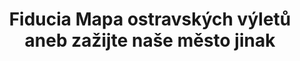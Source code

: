 ---
id: b04f192a-fa33-4966-81fc-cf797a820f3c
title: Fiducia Mapa ostravských výletů aneb zažijte naše město jinak
price: 5
year: 2016
description: Tento nadační příspěvek napomůže k realizaci originální mapy ostravských výletů pro pěší, kdy každá trasa bude dostupná hromadnou dopravou. Mapa má za cíl objevit Ostravanům i návštěvníkům Ostravy především méně známá, ale atraktivní místa Ostravy. V současné době město žádnou takovou výletní mapu pro pěší, která by nabízela hromadnou dopravou dostupné trasy, jež vedou i mimo značky za atraktivními, byť mnohdy méně známými pamětihodnostmi, nemá.
kouskovani: false
locationName: undefined
position:
  lng: 18.2910938387789
  lat: 49.83536476276143
---